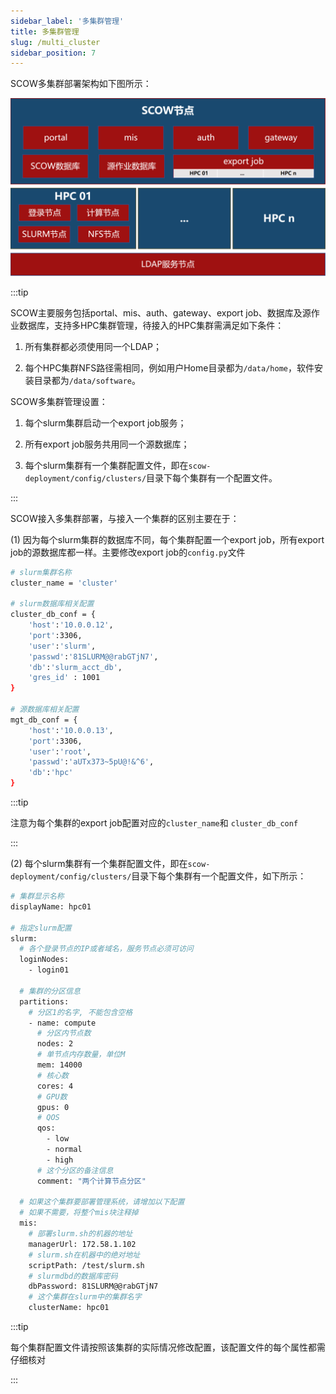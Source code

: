 ```yaml
---
sidebar_label: '多集群管理'
title: 多集群管理
slug: /multi_cluster
sidebar_position: 7
---
```


SCOW多集群部署架构如下图所示：

![img](multi-cluster.png)

:::tip

SCOW主要服务包括portal、mis、auth、gateway、export job、数据库及源作业数据库，支持多HPC集群管理，待接入的HPC集群需满足如下条件：

1. 所有集群都必须使用同一个LDAP；

1. 每个HPC集群NFS路径需相同，例如用户Home目录都为`/data/home`，软件安装目录都为`/data/software`。

SCOW多集群管理设置：

1. 每个slurm集群启动一个export job服务；

1. 所有export job服务共用同一个源数据库；

1. 每个slurm集群有一个集群配置文件，即在`scow-deployment/config/clusters/`目录下每个集群有一个配置文件。

:::

SCOW接入多集群部署，与接入一个集群的区别主要在于：

(1) 因为每个slurm集群的数据库不同，每个集群配置一个export job，所有export job的源数据库都一样。主要修改export job的`config.py`文件

```Bash
# slurm集群名称
cluster_name = 'cluster'

# slurm数据库相关配置  
cluster_db_conf = {
    'host':'10.0.0.12',
    'port':3306,
    'user':'slurm',
    'passwd':'81SLURM@@rabGTjN7',
    'db':'slurm_acct_db',
    'gres_id' : 1001
}

# 源数据库相关配置
mgt_db_conf = {
    'host':'10.0.0.13',
    'port':3306,
    'user':'root',
    'passwd':'aUTx373~5pU@!&^6',
    'db':'hpc'
}
```

:::tip

注意为每个集群的export job配置对应的`cluster_name`和 `cluster_db_conf`

:::

(2) 每个slurm集群有一个集群配置文件，即在`scow-deployment/config/clusters/`目录下每个集群有一个配置文件，如下所示：

```Bash
# 集群显示名称
displayName: hpc01

# 指定slurm配置
slurm:
  # 各个登录节点的IP或者域名，服务节点必须可访问
  loginNodes:
    - login01

  # 集群的分区信息
  partitions:
    # 分区1的名字, 不能包含空格
    - name: compute
      # 分区内节点数
      nodes: 2
      # 单节点内存数量，单位M
      mem: 14000
      # 核心数
      cores: 4
      # GPU数
      gpus: 0
      # QOS
      qos:
        - low
        - normal
        - high
      # 这个分区的备注信息
      comment: "两个计算节点分区"

  # 如果这个集群要部署管理系统，请增加以下配置
  # 如果不需要，将整个mis块注释掉
  mis:
    # 部署slurm.sh的机器的地址
    managerUrl: 172.58.1.102
    # slurm.sh在机器中的绝对地址
    scriptPath: /test/slurm.sh
    # slurmdbd的数据库密码
    dbPassword: 81SLURM@@rabGTjN7
    # 这个集群在slurm中的集群名字
    clusterName: hpc01
```

:::tip

每个集群配置文件请按照该集群的实际情况修改配置，该配置文件的每个属性都需仔细核对

:::